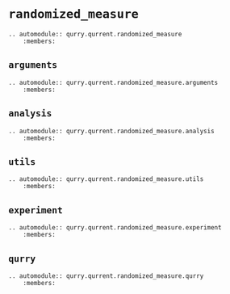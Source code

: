 # `randomized_measure`

```{eval-rst}
.. automodule:: qurry.qurrent.randomized_measure
    :members:
```

## `arguments`

```{eval-rst}
.. automodule:: qurry.qurrent.randomized_measure.arguments
    :members:
```

## `analysis`

```{eval-rst}
.. automodule:: qurry.qurrent.randomized_measure.analysis
    :members:
```

## `utils`

```{eval-rst}
.. automodule:: qurry.qurrent.randomized_measure.utils
    :members:
```

## `experiment`

```{eval-rst}
.. automodule:: qurry.qurrent.randomized_measure.experiment
    :members:
```

## `qurry`

```{eval-rst}
.. automodule:: qurry.qurrent.randomized_measure.qurry
    :members:
```
